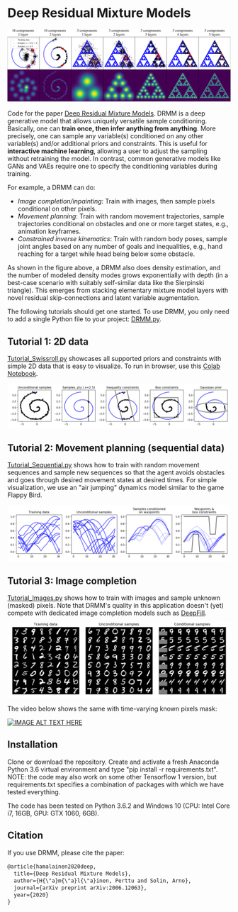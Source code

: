 # Deep Residual Mixture Models
![Visualizing DRMM samples and density estimates with 2D data](./images/toydata.png)

Code for the paper [Deep Residual Mixture Models](https://arxiv.org/abs/2006.12063). DRMM is a deep generative model that allows uniquely versatile sample conditioning. Basically, one can **train once, then infer anything from anything**. More precisely, one can sample any variable(s) conditioned on any other variable(s) and/or additional priors and constraints. This is useful for **interactive machine learning**, allowing a user to adjust the sampling without retraining the model. In contrast, common generative models like GANs and VAEs require one to specify the conditioning variables during training.

For example, a DRMM can do:

* *Image completion/inpainting*: Train with images, then sample pixels conditional on other pixels.
* *Movement planning*: Train with random movement trajectories, sample trajectories conditional on obstacles and one or more target states, e.g., animation keyframes.
* *Constrained inverse kinematics*: Train with random body poses, sample joint angles based on any number of goals and inequalities, e.g., hand reaching for a target while head being below some obstacle.

As shown in the figure above, a DRMM also does density estimation, and the number of modeled density modes grows exponentially with depth (in a best-case scenario with suitably self-similar data like the Sierpinski triangle). This emerges from stacking elementary mixture model layers with novel residual skip-connections and latent variable augmentation.  

The following tutorials should get one started. To use DRMM, you only need to add a single Python file to your project: [DRMM.py](DRMM.py).

## Tutorial 1: 2D data
[Tutorial_Swissroll.py](Tutorial_Swissroll.py) showcases all supported priors and constraints with simple 2D data that is easy to visualize. To run in browser, use this [Colab Notebook](https://colab.research.google.com/github/PerttuHamalainen/DRMM/blob/master/Tutorial_Swissroll.ipynb).

![Visualizing the various supported ways of conditioning and constraining samples](./images/tutorial_swissroll.png)



## Tutorial 2: Movement planning (sequential data)
[Tutorial_Sequential.py](Tutorial_Sequential.py) shows how to train with random movement sequences and sample new sequences so that the agent avoids obstacles and goes through desired movement states at desired times. For simple visualization, we use an "air jumping" dynamics model similar to the game Flappy Bird.

![Sampling movement trajectories](./images/tutorial_sequential_FlappyBird.png)


## Tutorial 3: Image completion
[Tutorial_Images.py](Tutorial_Images.py) shows how to train with images and sample unknown (masked) pixels. Note that DRMM's quality in this application doesn't (yet) compete with dedicated image completion models such as [DeepFill](https://github.com/JiahuiYu/generative_inpainting).

![Image completion](./images/tutorial_images.png)

The video below shows the same with time-varying known pixels mask:

<a href="http://www.youtube.com/watch?feature=player_embedded&v=rBTFTZCZKZE
" ><img src="http://img.youtube.com/vi/rBTFTZCZKZE/0.jpg"
alt="IMAGE ALT TEXT HERE" width="320" /></a>

## Installation

Clone or download the repository. Create and activate a fresh Anaconda Python 3.6 virtual environment and type "pip install -r requirements.txt". NOTE: the code may also work on some other Tensorflow 1 version, but requirements.txt specifies a combination of packages with which we have tested everything.

The code has been tested on Python 3.6.2 and Windows 10 (CPU: Intel Core i7, 16GB, GPU: GTX 1060, 6GB). <!-- except for the Quick! Draw dataset preprocessing (rasterization) code that only works on Linux. On Windows 10, one gets .dll errors that we have not yet managed to sort out.-->

## Citation
If you use DRMM, please cite the paper:

```
@article{hamalainen2020deep,
  title={Deep Residual Mixture Models},
  author={H{\"a}m{\"a}l{\"a}inen, Perttu and Solin, Arno},
  journal={arXiv preprint arXiv:2006.12063},
  year={2020}
}
```
